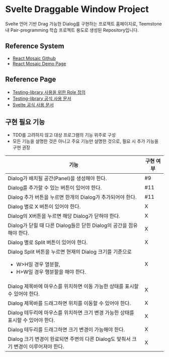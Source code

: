 # Svelte Draggable Window Project

Svelte 언어 기반 Drag 가능한 Dialog를 구현하는 프로젝트 홈페이지로, Teemstone 내 Pair-programming 학습 프로젝트 용도로 생성된 Repository입니다.

## Reference System

- [React Mosaic Github](https://github.com/nomcopter/react-mosaic)
- [React Mosaic Demo Page](https://nomcopter.github.io/react-mosaic/)

## Reference Page

- [Testing-library 사용을 위한 Role 정의](https://www.w3.org/WAI/PF/HTML/wiki/RoleAttribute)
- [Testing-library 공식 사용 문서](https://testing-library.com/docs/)
- [Svelte 공식 사용 문서](https://svelte.dev/docs)

## 구현 필요 기능
- TDD를 고려하지 않고 대상 프로그램의 기능 위주로 구성
- 모든 기능을 설명한 것은 아니고 주요 기능만 설명한 것으로, 필요 시 추가 기능을 구현 권장

|기능|구현 여부|
|---|---|
|Dialog가 배치될 공간(Panel)을 생성해야 한다.|#9|
|Dialog를 추가할 수 있는 버튼이 있어야 한다.|#11|
|Dialog 추가 버튼을 누르면 한개의 Dialog가 추가되어야 한다.|#11|
|Dialog 별로 X 버튼이 있어야 한다.|X|
|Dialog의 X버튼을 누르면 해당 Dialog가 닫혀야 한다.|X|
|Dialog가 닫힐 때 다른 Dialog들은 닫힌 Dialog의 공간을 점유해야 한다.|X|
|Dialog 별로 Split 버튼이 있어야 한다.|X|
|Dialog Split 버튼을 누르면 현재의 Dialog 크기를 기준으로 <ul><li>W>H일 경우 열분할,</li><li>H>W일 경우 행분할을 해야 한다.</li></ul>|X|
|Dialog 제목바에 마우스를 위치하면 이동 가능한 상태를 표시할 수 있어야 한다.|X|
|Dialog 제목바를 드래그하면 위치를 이동할 수 있어야 한다.|X|
|Dialog 테두리에 마우스를 위치하면 크기 변경 가능한 상태를 표시할 수 있어야 한다.|X|
|Dialog 테두리를 드래그하면 크기 변경이 가능해야 한다.|X|
|Dialog 크기 변경이 완료되면 주변의 다른 Dialog도 맞춰서 크기 변경이 이루어져야 한다.|X|




